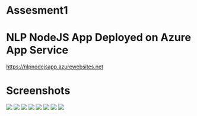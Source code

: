 # Assesment1

# NLP NodeJS App Deployed on Azure App Service
https://nlpnodejsapp.azurewebsites.net

# Screenshots 
<p float="center">
<img src="https://github.com/Nikunjbansal99/Assesment1/blob/master/img/5.png"/>
<img src="https://github.com/Nikunjbansal99/Assesment1/blob/master/img/6.png"/>
<img src="https://github.com/Nikunjbansal99/Assesment1/blob/master/img/7.png"/>
<img src="https://github.com/Nikunjbansal99/Assesment1/blob/master/img/8.png"/>
<img src="https://github.com/Nikunjbansal99/Assesment1/blob/master/img/1.png"/>
<img src="https://github.com/Nikunjbansal99/Assesment1/blob/master/img/2.png"/>
<img src="https://github.com/Nikunjbansal99/Assesment1/blob/master/img/3.png"/>
<img src="https://github.com/Nikunjbansal99/Assesment1/blob/master/img/4.png"/>
</p>